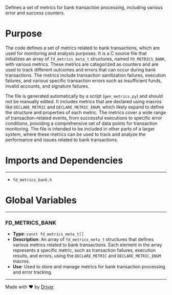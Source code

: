 <!--------------------------------------------------------------------------------->
<!-- IMPORTANT: This file is auto-generated by Driver (https://driver.ai). -------->
<!-- Manual edits may be overwritten on future commits. --------------------------->
<!--------------------------------------------------------------------------------->

Defines a set of metrics for bank transaction processing, including various error and success counters.

# Purpose
The code defines a set of metrics related to bank transactions, which are used for monitoring and analysis purposes. It is a C source file that initializes an array of `fd_metrics_meta_t` structures, named `FD_METRICS_BANK`, with various metrics. These metrics are categorized as counters and are used to track different outcomes and errors that can occur during bank transactions. The metrics include transaction sanitization failures, execution failures, and various specific transaction errors such as insufficient funds, invalid accounts, and signature failures.

The file is generated automatically by a script (`gen_metrics.py`) and should not be manually edited. It includes metrics that are declared using macros like `DECLARE_METRIC` and `DECLARE_METRIC_ENUM`, which likely expand to define the structure and properties of each metric. The metrics cover a wide range of transaction-related events, from successful executions to specific error conditions, providing a comprehensive set of data points for transaction monitoring. The file is intended to be included in other parts of a larger system, where these metrics can be used to track and analyze the performance and issues related to bank transactions.
# Imports and Dependencies

---
- `fd_metrics_bank.h`


# Global Variables

---
### FD\_METRICS\_BANK
- **Type**: ``const fd_metrics_meta_t[]``
- **Description**: An array of `fd_metrics_meta_t` structures that defines various metrics related to bank transactions. Each element in the array represents a specific metric, such as transaction failures, execution results, and errors, using the `DECLARE_METRIC` and `DECLARE_METRIC_ENUM` macros.
- **Use**: Used to store and manage metrics for bank transaction processing and error tracking.



---
Made with ❤️ by [Driver](https://www.driver.ai/)